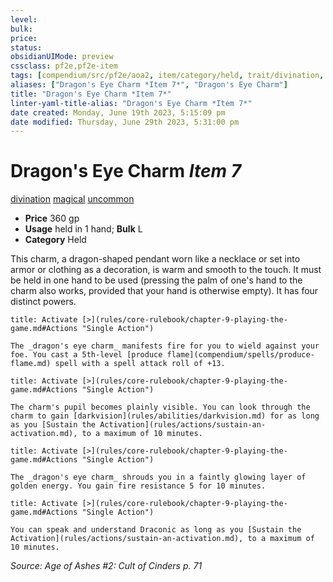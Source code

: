 ```yaml
---
level:
bulk:
price:
status:
obsidianUIMode: preview
cssclass: pf2e,pf2e-item
tags: [compendium/src/pf2e/aoa2, item/category/held, trait/divination, trait/magical, trait/uncommon]
aliases: ["Dragon's Eye Charm *Item 7*", "Dragon's Eye Charm"]
title: "Dragon's Eye Charm *Item 7*"
linter-yaml-title-alias: "Dragon's Eye Charm *Item 7*"
date created: Monday, June 19th 2023, 5:15:09 pm
date modified: Thursday, June 29th 2023, 5:31:00 pm
---
```


# Dragon's Eye Charm *Item 7*

[divination](rules/traits/divination.md) [magical](rules/traits/magical.md) [uncommon](rules/traits/uncommon.md)  

- **Price** 360 gp
- **Usage** held in 1 hand; **Bulk** L
- **Category** Held

This charm, a dragon-shaped pendant worn like a necklace or set into armor or clothing as a decoration, is warm and smooth to the touch. It must be held in one hand to be used (pressing the palm of one's hand to the charm also works, provided that your hand is otherwise empty). It has four distinct powers.

```ad-embed-ability
title: Activate [>](rules/core-rulebook/chapter-9-playing-the-game.md#Actions "Single Action")

The _dragon's eye charm_ manifests fire for you to wield against your foe. You cast a 5th-level [produce flame](compendium/spells/produce-flame.md) spell with a spell attack roll of +13.
```

```ad-embed-ability
title: Activate [>](rules/core-rulebook/chapter-9-playing-the-game.md#Actions "Single Action")

The charm's pupil becomes plainly visible. You can look through the charm to gain [darkvision](rules/abilities/darkvision.md) for as long as you [Sustain the Activation](rules/actions/sustain-an-activation.md), to a maximum of 10 minutes.
```

```ad-embed-ability
title: Activate [>](rules/core-rulebook/chapter-9-playing-the-game.md#Actions "Single Action")

The _dragon's eye charm_ shrouds you in a faintly glowing layer of golden energy. You gain fire resistance 5 for 10 minutes.
```

```ad-embed-ability
title: Activate [>](rules/core-rulebook/chapter-9-playing-the-game.md#Actions "Single Action")

You can speak and understand Draconic as long as you [Sustain the Activation](rules/actions/sustain-an-activation.md), to a maximum of 10 minutes.
```

*Source: Age of Ashes #2: Cult of Cinders p. 71*
